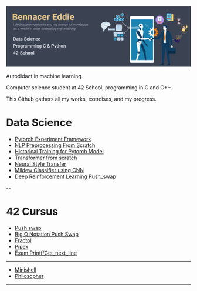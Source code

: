 ![Banner.png](Banner.png)

Autodidact in machine learning.

Computer science student at 42 School, programming in C and C++.

This Github gathers all my works, exercises, and my progress.

# Data Science
-  [Pytorch Experiment Framework](https://github.com/widium/Pytorch_Experiment_Framework)
-  [NLP Preprocessing From Scratch](https://github.com/widium/NLP_Processing)
-  [Historical Training for Pytorch Model](https://github.com/widium/Historical_Training)
-  [Transformer from scratch](https://github.com/widium/Transformer)
-  [Neural Style Transfer](https://github.com/widium/Neural-Style-Transfer)
-  [Mildew Classifier using CNN](https://github.com/widium/Mildew_Classifier)
-  [Deep Reinforcement Learning Push_swap](https://github.com/widium/RL_push_swap)

--
# 42 Cursus
-  [Push swap](https://github.com/widium/push_swap)
-  [Big O Notation Push Swap](https://github.com/widium/big_O_notations_push_swap)
-  [Fractol](https://github.com/widium/fractol)
-  [Pipex](https://github.com/widium/pipex)
-  [Exam Printf/Get_next_line](https://github.com/widium/exam_00)
---
-  [Minishell](https://github.com/widium/Minishell)
-  [Philosopher](https://github.com/widium/Philosopher)
---
